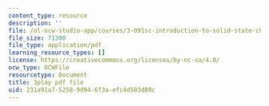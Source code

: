 ```yaml
---
content_type: resource
description: ''
file: /ol-ocw-studio-app/courses/3-091sc-introduction-to-solid-state-chemistry-fall-2010/231a91a752589d946f3aefc4d503d89c_RikovZJdUmg.pdf
file_size: 71300
file_type: application/pdf
learning_resource_types: []
license: https://creativecommons.org/licenses/by-nc-sa/4.0/
ocw_type: OCWFile
resourcetype: Document
title: 3play pdf file
uid: 231a91a7-5258-9d94-6f3a-efc4d503d89c
---
```

